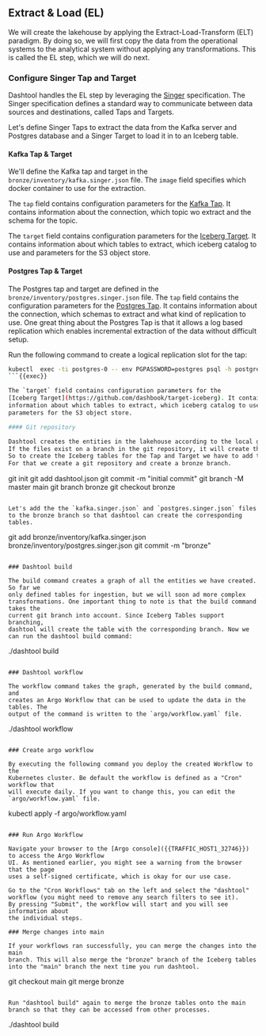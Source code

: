 ## Extract & Load (EL)

We will create the lakehouse by applying the Extract-Load-Transform (ELT) paradigm. By doing
so, we will first copy the data from the operational systems to the analytical
system without applying any transformations. This is called the EL step, which
we will do next.

### Configure Singer Tap and Target

Dashtool handles the EL step by leveraging the [Singer](www.singer.io)
specification. The Singer specification defines a standard way to communicate
between data sources and destinations, called Taps and Targets.

Let's define Singer Taps to extract the data from the Kafka server and Postgres database and a
Singer Target to load it in to an Iceberg table. 

#### Kafka Tap & Target

We'll define the Kafka tap and target in the `bronze/inventory/kafka.singer.json` file.
The `image` field specifies which docker container to use for the extraction.

The `tap` field contains configuration parameters for the [Kafka Tap](https://github.com/dashbook/tap-kafka).
It contains information about the connection, which topic wo extract and the schema for the topic.

The `target` field contains configuration parameters for the
[Iceberg Target](https://github.com/dashbook/target-iceberg). It contains
information about which tables to extract, which iceberg catalog to use and
parameters for the S3 object store.

#### Postgres Tap & Target

The Postgres tap and target are defined in the `bronze/inventory/postgres.singer.json` file.
The `tap` field contains the configuration parameters for the
[Postgres Tap](https://github.com/singer-io/tap-postgres).
It contains information about the connection, which schemas to extract and what
kind of replication to use. One great thing about the Postgres Tap
is that it allows a log based replication which enables incremental extraction
of the data without difficult setup.

Run the following command to create a logical replication slot for the tap:
```bash
kubectl  exec -ti postgres-0 -- env PGPASSWORD=postgres psql -h postgres -U postgres postgres -c "SELECT pg_create_logical_replication_slot('stitch_postgres', 'wal2json');"
```{{exec}}

The `target` field contains configuration parameters for the
[Iceberg Target](https://github.com/dashbook/target-iceberg). It contains
information about which tables to extract, which iceberg catalog to use and
parameters for the S3 object store.

#### Git repository

Dashtool creates the entities in the lakehouse according to the local git repository.
If the files exist on a branch in the git repository, it will create the same branch for the entity.
So to create the Iceberg tables for the Tap and Target we have to add the `tap.json` and `target.json` files to a git branch.
For that we create a git repository and create a bronze branch.

```
git init
git add dashtool.json
git commit -m "initial commit"
git branch -M master main
git branch bronze
git checkout bronze
```{{exec}}

Let's add the the `kafka.singer.json` and `postgres.singer.json` files to the bronze branch so that dashtool can create the corresponding tables.

```
git add bronze/inventory/kafka.singer.json bronze/inventory/postgres.singer.json
git commit -m "bronze"
```{{exec}}

### Dashtool build

The build command creates a graph of all the entities we have created. So far we
only defined tables for ingestion, but we will soon ad more complex
transformations. One important thing to note is that the build command takes the
current git branch into account. Since Iceberg Tables support branching,
dashtool will create the table with the corresponding branch. Now we can run the dashtool build command:

```
./dashtool build
```{{exec}}

### Dashtool workflow

The workflow command takes the graph, generated by the build command, and
creates an Argo Workflow that can be used to update the data in the tables. The
output of the command is written to the `argo/workflow.yaml` file.

```
./dashtool workflow
```{{exec}}

### Create argo workflow

By executing the following command you deploy the created Workflow to the
Kubernetes cluster. Be default the workflow is defined as a "Cron" workflow that
will execute daily. If you want to change this, you can edit the
`argo/workflow.yaml` file.

```
kubectl apply -f argo/workflow.yaml
```{{exec}}

### Run Argo Workflow

Navigate your browser to the [Argo console]({{TRAFFIC_HOST1_32746}}) to access the Argo Workflow
UI. As mentioned earlier, you might see a warning from the browser that the page
uses a self-signed certificate, which is okay for our use case.

Go to the "Cron Workflows" tab on the left and select the "dashtool" workflow (you might need to remove any search filters to see it).
By pressing "Submit", the workflow will start and you will see information about
the individual steps.

### Merge changes into main

If your workflows ran successfully, you can merge the changes into the main
branch. This will also merge the "bronze" branch of the Iceberg tables into the "main" branch the next time you run dashtool.

```
git checkout main
git merge bronze
```{{exec}}

Run "dashtool build" again to merge the bronze tables onto the main branch so that they can be accessed from other processes.

```
./dashtool build
```{{exec}}
